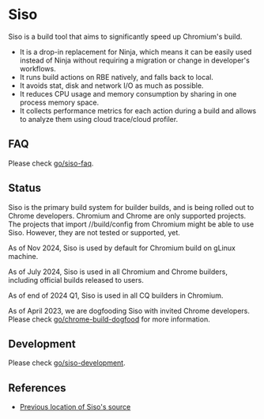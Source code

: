 # Siso

Siso is a build tool that aims to significantly speed up Chromium's build.

* It is a drop-in replacement for Ninja, which means it can be easily used
  instead of Ninja without requiring a migration or change in developer's
  workflows.
* It runs build actions on RBE natively, and falls back to local.
* It avoids stat, disk and network I/O as much as possible.
* It reduces CPU usage and memory consumption by sharing in one process memory
  space.
* It collects performance metrics for each action during a build and allows to
  analyze them using cloud trace/cloud profiler.

## FAQ

Please check [go/siso-faq](http://go/siso-faq).

## Status

Siso is the primary build system for builder builds, and is being rolled out to
Chrome developers. Chromium and Chrome are only supported projects.
The projects that import //build/config from Chromium might be able to use Siso.
However, they are not tested or supported, yet.

As of Nov 2024, Siso is used by default for Chromium build on gLinux machine.

As of July 2024, Siso is used in all Chromium and Chrome builders, including official
builds released to users.

As of end of 2024 Q1, Siso is used in all CQ builders in Chromium.

As of April 2023, we are dogfooding Siso with invited Chrome developers.
Please check [go/chrome-build-dogfood](http://go/chrome-build-dogfood) for more information.

## Development

Please check [go/siso-development](http://go/siso-development).

## References

* [Previous location of Siso's source](https://chrome-internal.googlesource.com/infra/infra_internal/+/refs/heads/main/go/src/infra_internal/experimental/siso)
